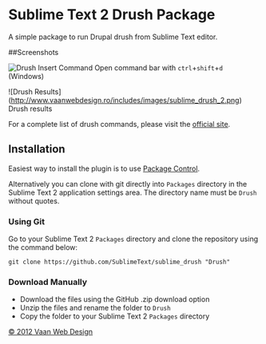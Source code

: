 # Sublime Text 2 Drush Package

A simple package to run Drupal drush from Sublime Text editor.

##Screenshots

![Drush Insert Command](http://www.vaanwebdesign.ro/includes/images/sublime_drush_1.png)
Open command bar with `ctrl`+`shift`+`d` (Windows)



![Drush Results]
(http://www.vaanwebdesign.ro/includes/images/sublime_drush_2.png)
Drush results

For a complete list of drush commands, please visit the [official site](http://drush.ws/).

## Installation

Easiest way to install the plugin is to use [Package Control](http://wbond.net/sublime_packages/package_control).

Alternatively you can clone with git directly into `Packages` directory in the Sublime Text 2 application settings area. The directory name must be `Drush` without quotes.

### Using Git

Go to your Sublime Text 2 `Packages` directory and clone the repository using the command below:

    git clone https://github.com/SublimeText/sublime_drush "Drush"

### Download Manually

* Download the files using the GitHub .zip download option
* Unzip the files and rename the folder to `Drush`
* Copy the folder to your Sublime Text 2 `Packages` directory





[&copy; 2012 Vaan Web Design](http://www.vaanwebdesign.ro)



